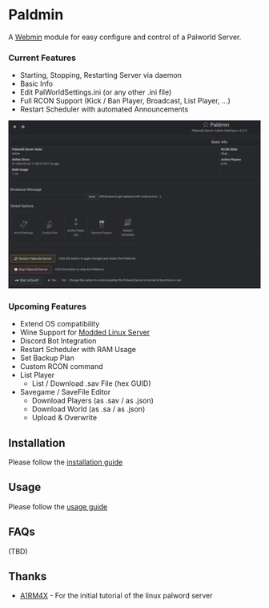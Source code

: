 # Paldmin
A [Webmin](https://webmin.com/) module for easy configure and control of a Palworld Server.

### Current Features
* Starting, Stopping, Restarting Server via daemon
* Basic Info
* Edit PalWorldSettings.ini (or any other .ini file)
* Full RCON Support (Kick / Ban Player, Broadcast, List Player, ...)
* Restart Scheduler with automated Announcements

![Screenshot of Paldmin](./docs/images/readme_01.PNG)

### Upcoming Features
* Extend OS compatibility
* Wine Support for [Modded Linux Server](https://github.com/CuteNatalie/Palworld-Modded-Server-Linux)
* Discord Bot Integration 
* Restart Scheduler with RAM Usage
* Set Backup Plan
* Custom RCON command
* List Player
	* List / Download .sav File (hex GUID)
* Savegame / SaveFile Editor
	* Download Players (as .sav / as .json)
	* Download World (as .sa / as .json)
	* Upload & Overwrite

## Installation

Please follow the [installation guide](./docs/install.md)

## Usage

Please follow the [usage guide](./docs/usage.md)

## FAQs

(TBD)

## Thanks

* [A1RM4X](https://github.com/A1RM4X) - For the initial tutorial of the linux palword server
